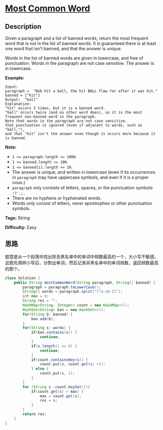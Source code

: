 # [Most Common Word][title]

## Description

Given a paragraph and a list of banned words, return the most frequent word
that is not in the list of banned words.  It is guaranteed there is at least
one word that isn't banned, and that the answer is unique.

Words in the list of banned words are given in lowercase, and free of
punctuation.  Words in the paragraph are not case sensitive.  The answer is in
lowercase.

**Example:**

```
Input:
paragraph =  "Bob hit a ball, the hit BALL flew far after it was hit."
banned = ["hit"]
Output:  "ball"
Explanation:
"hit" occurs 3 times, but it is a banned word.
"ball" occurs twice (and no other word does), so it is the most frequent non-banned word in the paragraph.
Note that words in the paragraph are not case sensitive,
that punctuation is ignored (even if adjacent to words, such as "ball,"),
and that "hit" isn't the answer even though it occurs more because it is banned.
```

**Note:**

* `1 <= paragraph.length <= 1000`.
* `1 <= banned.length <= 100`.
* `1 <= banned[i].length <= 10`.
* The answer is unique, and written in lowercase (even if its occurrences in `paragraph` may have uppercase symbols, and even if it is a proper noun.)
* `paragraph` only consists of letters, spaces, or the punctuation symbols `!?',;.`
* There are no hyphens or hyphenated words.
* Words only consist of letters, never apostrophes or other punctuation symbols.

**Tags:** String

**Difficulty:** Easy

## 思路

题意是从一个段落中找出除去黑名单中的单词中频数最高的一个，大小写不敏感。这题先用转小写后，分割出单词，然后记录非黑名单中的单词频数，返回频数最高的那个。

``` java
class Solution {
    public String mostCommonWord(String paragraph, String[] banned) {
        paragraph = paragraph.toLowerCase();
        String[] words = paragraph.split("[^a-zA-Z]");
        int max = 0;
        String res = "";
        HashMap<String, Integer> count = new HashMap<>();
        HashSet<String> ban = new HashSet<>();
        for(String b: banned) {
            ban.add(b);
        }
        for(String s: words) {
            if(ban.contains(s)) {
                continue;
            }
            if(s.length() == 0) {
                continue;
            }
            if(count.containsKey(s)) {
                count.put(s, count.get(s) +1);
            } else {
                count.put(s, 1);
            }
        }
        for (String s :count.keySet()){
            if(count.get(s) > max) {
                max = count.get(s);
                res = s;
            }
        }
        return res;
    }
}
```

[title]: https://leetcode.com/problems/most-common-word
